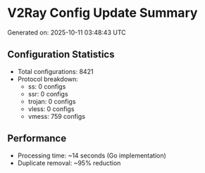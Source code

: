 # V2Ray Config Update Summary
Generated on: 2025-10-11 03:48:43 UTC

## Configuration Statistics
- Total configurations: 8421
- Protocol breakdown:
  - ss: 0 configs
  - ssr: 0 configs
  - trojan: 0 configs
  - vless: 0 configs
  - vmess: 759 configs

## Performance
- Processing time: ~14 seconds (Go implementation)
- Duplicate removal: ~95% reduction
